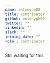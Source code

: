 ```yaml
---
name: antonypb02
title: Contributor
github: antonypb02
twitter: ""
linkedin: ""
slack: ""
joining_date: ""
role : contributor
---
```


Still waiting for this
